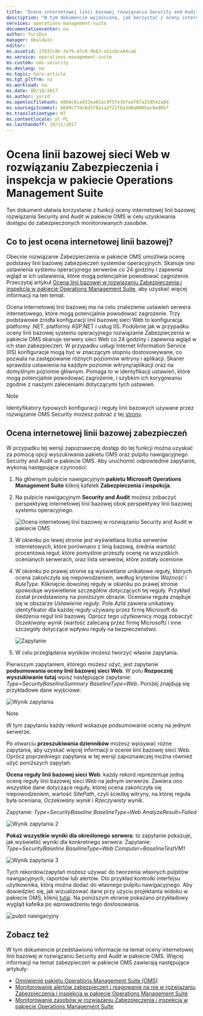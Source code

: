 ```yaml
---
title: "Ocena internetowej linii bazowej rozwiązania Security and Audit w pakiecie Operations Management Suite | Dokumentacja firmy Microsoft"
description: "W tym dokumencie wyjaśniono, jak korzystać z oceny internetowej linii bazowej w rozwiązaniu Security and Audit pakietu OMS w celu oceny linii bazowej wszystkich monitorowanych serwerów internetowych pod kątem zgodności i zabezpieczeń."
services: operations-management-suite
documentationcenter: na
author: YuriDio
manager: mbaldwin
editor: 
ms.assetid: 17837c8b-3e79-47c0-9b83-a51c6ca44ca6
ms.service: operations-management-suite
ms.custom: oms-security
ms.devlang: na
ms.topic: hero-article
ms.tgt_pltfrm: na
ms.workload: na
ms.date: 08/18/2017
ms.author: yurid
ms.openlocfilehash: 40b0c6ca933ea02ac9f5fe3bfaaf87a310542a8d
ms.sourcegitcommit: 6699c77dcbd5f8a1a2f21fba3d0a0005ac9ed6b7
ms.translationtype: HT
ms.contentlocale: pl-PL
ms.lasthandoff: 10/11/2017
---
```

# <a name="web-baseline-assessment-in-operations-management-suite-security-and-audit-solution"></a>Ocena linii bazowej sieci Web w rozwiązaniu Zabezpieczenia i inspekcja w pakiecie Operations Management Suite
Ten dokument ułatwia korzystanie z funkcji oceny internetowej linii bazowej rozwiązania Security and Audit w pakiecie OMS w celu uzyskiwania dostępu do zabezpieczonych monitorowanych zasobów.

## <a name="what-is-web-baseline-assessment"></a>Co to jest ocena internetowej linii bazowej?
Obecnie rozwiązanie Zabezpieczenia w pakiecie OMS umożliwia ocenę podstawy linii bazowej zabezpieczeń systemów operacyjnych. Skanuje ono ustawienia systemu operacyjnego serwerów co 24 godziny i zapewnia wgląd w ich ustawienia, które mogą potencjalnie powodować zagrożenie. Przeczytaj artykuł [Ocena linii bazowej w rozwiązaniu Zabezpieczenia i inspekcja w pakiecie Operations Management Suite](https://docs.microsoft.com/azure/operations-management-suite/oms-security-baseline), aby uzyskać więcej informacji na ten temat.

Ocena internetowej linii bazowej ma na celu znalezienie ustawień serwera internetowego, które mogą potencjalnie powodować zagrożenie. Trzy podstawowe źródła konfiguracji linii bazowej sieci Web to konfiguracja platformy .NET, platformy ASP.NET i usług IIS.  Podobnie jak w przypadku oceny linii bazowej systemu operacyjnego rozwiązanie Zabezpieczenia w pakiecie OMS skanuje serwery sieci Web co 24 godziny i zapewnia wgląd w ich stan zabezpieczeń.  W przypadku usługi Internet Information Service (IIS) konfiguracje mogą być w znaczącym stopniu dostosowywane, co pozwala na zastępowanie różnych poziomów witryny i aplikacji. Skaner sprawdza ustawienia na każdym poziomie witryny/aplikacji oraz na domyślnym poziomie głównym. Pomaga to w identyfikacji ustawień, które mogą potencjalnie powodować zagrożenie, i szybkim ich korygowaniu zgodnie z naszymi zaleceniami dotyczącymi tych ustawień.

>[!NOTE] 
>Identyfikatory typowych konfiguracji i reguły linii bazowych używane przez rozwiązanie OMS Security możesz pobrać z tej [strony](https://gallery.technet.microsoft.com/Azure-Security-Center-a789e335?redir=0).


## <a name="web-security-baseline-assessment"></a>Ocena internetowej linii bazowej zabezpieczeń

W przypadku tej wersji zapoznawczej dostęp do tej funkcji można uzyskać za pomocą opcji wyszukiwania pakietu OMS oraz pulpitu nawigacyjnego Security and Audit w pakiecie OMS. Aby uruchomić odpowiednie zapytanie, wykonaj następujące czynności:

1. Na głównym pulpicie nawigacyjnym **pakietu Microsoft Operations Management Suite** kliknij kafelek **Zabezpieczenia i inspekcja**.
2. Na pulpicie nawigacyjnym **Security and Audit** możesz zobaczyć perspektywę internetowej linii bazowej obok perspektywy linii bazowej systemu operacyjnego.
   
    ![Ocena internetowej linii bazowej w rozwiązaniu Security and Audit w pakiecie OMS](./media/oms-security-web-baseline/oms-security-web-baseline-fig5.png)

3. W okienku po lewej stronie jest wyświetlana liczba serwerów internetowych, które porównano z linią bazową, średnia wartość procentowa reguł, które pomyślnie przeszły ocenę na wszystkich ocenianych serwerach, oraz lista serwerów, które zostały ocenione.
4. W okienku po prawej stronie są wyświetlane unikatowe reguły, których ocena zakończyła się niepowodzeniem, według kryteriów *Ważność* i *RuleType*. Kliknięcie dowolnej reguły w okienku po prawej stronie spowoduje wyświetlenie szczegółów dotyczących tej reguły. Przykład został przedstawiony na poniższym obrazie. Oceniana reguła znajduje się w obszarze *Ustawienie reguły*. Pole *AzId* zawiera unikatowy identyfikator dla każdej reguły używany przez firmę Microsoft do śledzenia reguł linii bazowej. Oprócz tego użytkownicy mogą zobaczyć *Oczekiwany wynik* (wartość zalecaną przez firmę Microsoft) i inne szczegóły dotyczące wpływu reguły na bezpieczeństwo.
    
    ![Zapytanie](./media/oms-security-web-baseline/oms-security-web-baseline-fig6.png)

5. W celu przeglądania wyników możesz tworzyć własne zapytania. 

Pierwszym zapytaniem, którego możesz użyć, jest zapytanie **podsumowania oceny linii bazowej sieci Web**. W polu **Rozpocznij wyszukiwanie tutaj** wpisz następujące zapytanie: *Type=SecurityBaselineSummary BaselineType=Web*. Poniżej znajdują się przykładowe dane wyjściowe:

![Wynik zapytania](./media/oms-security-web-baseline/oms-security-web-baseline-fig7.png)

>[!NOTE] 
>W tym zapytaniu każdy rekord wskazuje podsumowanie oceny na jednym serwerze.

Po otwarciu **przeszukiwania dzienników** możesz wpisywać różne zapytania, aby uzyskać więcej informacji o ocenie linii bazowej sieci Web. Oprócz poprzedniego zapytania w tej wersji zapoznawczej można również użyć poniższych zapytań:

**Ocena reguły linii bazowej sieci Web**: każdy rekord reprezentuje jedną ocenę reguły linii bazowej sieci Web na jednym serwerze. Zawiera ono wszystkie dane dotyczące reguły, której ocena zakończyła się niepowodzeniem, wartość *SitePath*, czyli ścieżkę witryny, na której reguła była oceniana, *Oczekiwany wynik* i *Rzeczywisty wynik*.

Zapytanie: *Type=SecurityBaseline BaselineType=Web AnalyzeResult=Failed*

![Wynik zapytania 2](./media/oms-security-web-baseline/oms-security-web-baseline-fig8.png)

**Pokaż wszystkie wyniki dla określonego serwera**: to zapytanie pokazuje, jak wyświetlić wyniki dla konkretnego serwera: Zapytanie: *Type=SecurityBaseline BaselineType=Web Computer=BaselineTestVM1*

![Wynik zapytania 3](./media/oms-security-web-baseline/oms-security-web-baseline-fig3.png)

Tych rekordów/zapytań możesz używać do tworzenia własnych pulpitów nawigacyjnych, raportów lub alertów. Oto przykład kontrolki interfejsu użytkownika, którą można dodać do własnego pulpitu nawigacyjnego. Aby dowiedzieć się, jak wizualizować dane przy użyciu projektanta widoku w pakiecie OMS, kliknij [tutaj](https://blogs.technet.microsoft.com/msoms/2016/06/30/oms-view-designer-visualize-your-data-your-way/). Na poniższym ekranie pokazano przykładowy wygląd kafelka po wprowadzeniu tego dostosowania.

![pulpit nawigacyjny](./media/oms-security-web-baseline/oms-security-web-baseline-fig4.png)

## <a name="see-also"></a>Zobacz też
W tym dokumencie przedstawiono informacje na temat oceny internetowej linii bazowej w rozwiązaniu Security and Audit w pakiecie OMS. Więcej informacji na temat zabezpieczeń w pakiecie OMS zawierają następujące artykuły:

* [Omówienie pakietu Operations Management Suite (OMS)](operations-management-suite-overview.md)
* [Monitorowanie alertów zabezpieczeń i reagowanie na nie w rozwiązaniu Zabezpieczenia i inspekcja w pakiecie Operations Management Suite](oms-security-responding-alerts.md)
* [Monitorowanie zasobów w rozwiązaniu Zabezpieczenia i inspekcja w pakiecie Operations Management Suite](oms-security-monitoring-resources.md)

